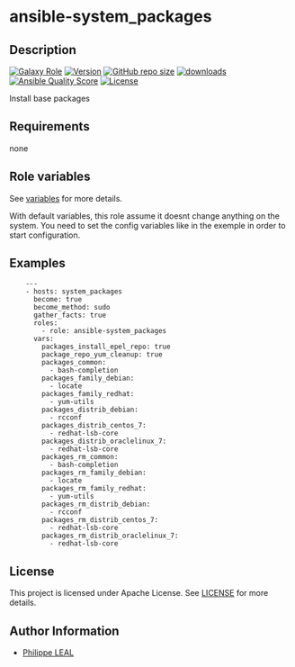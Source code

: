 # ansible-system_packages

## Description

[![Galaxy Role](https://img.shields.io/badge/galaxy-system_packages-purple?style=flat)](https://galaxy.ansible.com/lotusnoir/system_packages)
[![Version](https://img.shields.io/github/release/lotusnoir/ansible-system_packages.svg)](https://github.com/lotusnoir/ansible-system_packages/releases/latest)
[![GitHub repo size](https://img.shields.io/github/repo-size/lotusnoir/ansible-system_packages?color=orange&style=flat)](https://galaxy.ansible.com/lotusnoir/system_packages)
[![downloads](https://img.shields.io/ansible/role/d/56916)](https://galaxy.ansible.com/lotusnoir/system_packages)
[![Ansible Quality Score](https://img.shields.io/ansible/quality/56916)](https://galaxy.ansible.com/lotusnoir/system_packages)
[![License](https://img.shields.io/badge/license-Apache--2.0-brightgreen?style=flat)](https://opensource.org/licenses/Apache-2.0)

Install base packages

## Requirements

none

## Role variables

See [variables](/defaults/main.yml) for more details.

With default variables, this role assume it doesnt change anything on the system. You need to set the config variables like in the exemple in order to start configuration.

## Examples

        ---
        - hosts: system_packages
          become: true
          become_method: sudo
          gather_facts: true
          roles:
            - role: ansible-system_packages
          vars:
            packages_install_epel_repo: true
            package_repo_yum_cleanup: true
            packages_common:
              - bash-completion
            packages_family_debian:
              - locate
            packages_family_redhat:
              - yum-utils
            packages_distrib_debian:
              - rcconf
            packages_distrib_centos_7:
              - redhat-lsb-core
            packages_distrib_oraclelinux_7:
              - redhat-lsb-core
            packages_rm_common:
              - bash-completion
            packages_rm_family_debian:
              - locate
            packages_rm_family_redhat:
              - yum-utils
            packages_rm_distrib_debian:
              - rcconf
            packages_rm_distrib_centos_7:
              - redhat-lsb-core
            packages_rm_distrib_oraclelinux_7:
              - redhat-lsb-core



## License

This project is licensed under Apache License. See [LICENSE](/LICENSE) for more details.

## Author Information

- [Philippe LEAL](https://github.com/lotusnoir)
